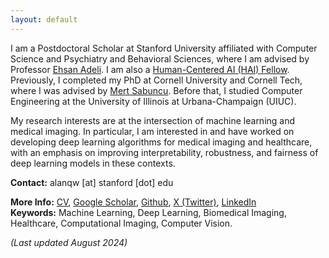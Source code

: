 ```yaml
---
layout: default
---
```

I am a Postdoctoral Scholar at Stanford University affiliated with Computer Science and Psychiatry and Behavioral Sciences, where I am advised by Professor [Ehsan Adeli](https://stanford.edu/~eadeli/). I am also a [Human-Centered AI (HAI) Fellow](https://hai.stanford.edu). Previously, I completed my PhD at Cornell University and Cornell Tech, where I was advised by [Mert Sabuncu](https://sabuncu.engineering.cornell.edu/). Before that, I studied Computer Engineering at the University of Illinois at Urbana-Champaign (UIUC).

My research interests are at the intersection of machine learning and medical imaging. In particular, I am interested in and have worked on developing deep learning algorithms for medical imaging and healthcare, with an emphasis on improving interpretability, robustness, and fairness of deep learning models in these contexts.

**Contact:** alanqw [at] stanford [dot] edu  
<!-- **More Info:** [CV](cv_alan_wang.pdf) and [Research Statement](Research_Statement.pdf)    -->
**More Info:** [CV](CV_AQWang_Jun2024-2.pdf), [Google Scholar](https://scholar.google.com/citations?user=P7nRvlIAAAAJ&hl=en), [Github](https://github.com/alanqrwang/), [X (Twitter)](https://twitter.com/AlanQWang), [LinkedIn](https://www.linkedin.com/in/alanqrwang/)   
**Keywords:** Machine Learning, Deep Learning, Biomedical Imaging, Healthcare, Computational Imaging, Computer Vision.

*(Last updated August 2024)*  
